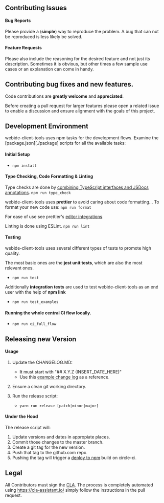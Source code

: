 ## Contributing Issues

#### Bug Reports
Please provide a (**simple**) way to reproduce the problem.
A bug that can not be reproduced is less likely be solved.


#### Feature Requests
Please also include the reasoning for the desired feature and not just its description.
Sometimes it is obvious, but other times a few sample use cases or an explanation
can come in handy.


## Contributing bug fixes and new features.

Code contributions are **greatly welcome** and **appreciated**.

Before creating a pull request for larger features please open a related issue
to enable a discussion and ensure alignment with the goals of this project.


## Development Environment

webide-client-tools uses npm tasks for the development flows.
Examine the [package.json][./package] scripts for all the available tasks:


#### Initial Setup

* ```npm install```


#### Type Checking, Code Formatting & Linting

Type checks are done by [combining TypeScript interfaces and JSDocs annotations](https://github.com/bd82/typescript_for_public_apis).
```npm run type_check```

webide-client-tools uses **prettier** to avoid caring about code formatting...
To format your new code use:
```npm run format```

For ease of use see prettier's [editor integrations](https://prettier.io/docs/en/editors.html)

Linting is done using ESLint.
```npm run lint```


#### Testing

webide-client-tools uses several different types of tests to promote high quality.

The most basic ones are the **jest unit tests**, which are also the most relevant ones.
* ```npm run test```

Additionally **integration tests** are used to test webide-client-tools as an end user with the help of **npm link**
* ```npm run test_examples```


#### Running the whole central CI flow locally.

* ```npm run ci_full_flow```


## Releasing new Version

#### Usage

1. Update the CHANGELOG.MD:
   * It must start with "## X.Y.Z (INSERT_DATE_HERE)"
   * Use this [example change log](https://github.com/SAP/chevrotain/blob/master/docs/changes/CHANGELOG.md) as a reference.

2. Ensure a clean git working directory.

3. Run the release script:
   * ```yarn run release [patch|minor|major]```


#### Under the Hood

The release script will:

1. Update versions and dates in appropiate places.
2. Commit those changes to the master branch.
3. Create a git tag for the new version.
4. Push that tag to the github.com repo.
5. Pushing the tag will trigger a [deploy to npm](https://circleci.com/docs/1.0/npm-continuous-deployment/) build on circle-ci.


## Legal

All Contributors must sign the [CLA][cla].
The process is completely automated using https://cla-assistant.io/
simply follow the instructions in the pull request.

[cla]: https://cla-assistant.io/SAP/webide-client-tools

